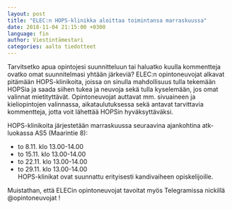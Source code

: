 ```yaml
---
layout: post
title: "ELEC:n HOPS-klinikka aloittaa toimintansa marraskuussa"
date: 2018-11-04 21:15:00 +0300
language: fin
author: Viestintämestari
categories: aalto tiedotteet
---
```

Tarvitsetko apua opintojesi suunnitteluun tai haluatko kuulla kommentteja ovatko omat suunnitelmasi yhtään järkeviä? ELEC:n opintoneuvojat alkavat pitämään HOPS-klinikoita, joissa on sinulla mahdollisuus tulla tekemään HOPSia ja saada siihen tukea ja neuvoja sekä tulla kyselemään, jos omat valinnat mietityttävät. Opintoneuvojat auttavat mm. sivuaineen ja kieliopintojen valinnassa, aikataulutuksessa sekä antavat tarvittavia kommentteja, jotta voit lähettää HOPSin hyväksyttäväksi.

HOPS-klinikoita järjestetään marraskuussa seuraavina ajankohtina atk-luokassa AS5 (Maarintie 8):
- to 8.11. klo 13.00-14.00<br>
- to 15.11. klo 13.00-14.00<br>
- to 22.11. klo 13.00-14.00<br>
- to 29.11. klo 13.00-14.00<br>
HOPS-klinikat ovat suunnattu erityisesti kandivaiheen opiskelijoille.

Muistathan, että ELECin opintoneuvojat tavoitat myös Telegramissa nickillä @opintoneuvojat !